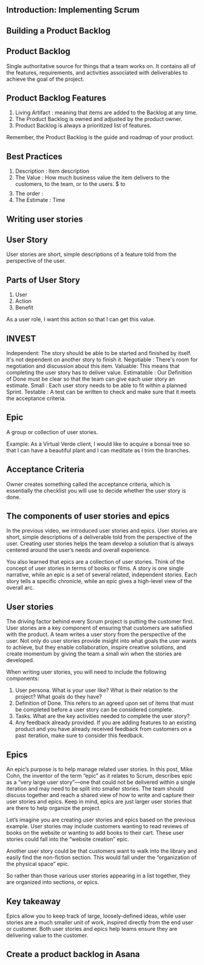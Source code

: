 ## Introduction: Implementing Scrum

## Building a Product Backlog

## Product Backlog
Single authoritative source for things that a team works on. It contains all of the features, requirements, and activities associated with deliverables to achieve the goal of the project. 

## Product Backlog Features
1. Living Artifact : meaning that items are added to the Backlog at any time.
2. The Product Backlog is owned and adjusted by the product owner.
3. Product Backlog is always a prioritized list of features.

Remember, the Product Backlog is the guide and roadmap of your product. 

## Best Practices
1. Description  : Item description
2. The Value :  How much business value the item delivers to the customers, to the team, or to the users.  $ to $$$$
3. The order : 
4. The Estimate : Time


## Writing user stories

## User Story
User stories are short, simple descriptions of a feature told from the perspective of the user. 

## Parts of User Story
1. User
2. Action
3. Benefit

As a user role, I want this action so that I can get this value.

## INVEST
Independent: The story should be able to be started and finished by itself. It's not dependent on another story to finish it. 
Negotiable : There's room for negotiation and discussion about this item. 
Valuable: This means that completing the user story has to deliver value.
Estimatable : Our Definition of Done must be clear so that the team can give each user story an estimate. 
Small :  Each user story needs to be able to fit within a planned Sprint.
Testable :  A test can be written to check and make sure that it meets the acceptance criteria.

## Epic 
A  group or collection of user stories.

Example:
As a Virtual Verde client, I would like to acquire a bonsai tree so that I can have a beautiful plant and I can meditate as I trim the branches.

## Acceptance Criteria
Owner creates something called the acceptance criteria, which is essentially the checklist you will use to decide whether the user story is done. 

## The components of user stories and epics
In the previous video, we introduced user stories and epics. User stories are short, simple descriptions of a deliverable told from the perspective of the user. Creating user stories helps the team develop a solution that is always centered around the user’s needs and overall experience. 

You also learned that epics are a collection of user stories. Think of the concept of user stories in terms of books or films. A story is one single narrative, while an epic is a set of several related, independent stories. Each story tells a specific chronicle, while an epic gives a high-level view of the overall arc. 

## User stories
The driving factor behind every Scrum project is putting the customer first. User stories are a key component of ensuring that customers are satisfied with the product. A team writes a user story from the perspective of the user. Not only do user stories provide insight into what goals the user wants to achieve, but they enable collaboration, inspire creative solutions, and create momentum by giving the team a small win when the stories are developed. 

When writing user stories, you will need to include the following components: 
1. User persona. What is your user like? What is their relation to the project? What goals do they have? 
2. Definition of Done. This refers to an agreed upon set of items that must be completed before a user story can be considered complete. 
3. Tasks. What are the key activities needed to complete the user story?
4. Any feedback already provided. If you are adding features to an existing product and you have already received feedback from customers on a past iteration, make sure to consider this feedback.  

## Epics
An epic’s purpose is to help manage related user stories. In this post, Mike Cohn, the inventor of the term “epic” as it relates to Scrum, describes epic as a “very large user story”—one that could not be delivered within a single iteration and may need to be split into smaller stories. The team should discuss together and reach a shared view of how to write and capture their user stories and epics. Keep in mind, epics are just larger user stories that are there to help organize the project. 

Let’s imagine you are creating user stories and epics based on the previous example. User stories may include customers wanting to read reviews of books on the website or wanting to add books to their cart. These user stories could fall into the “website creation” epic. 

Another user story could be that customers want to walk into the library and easily find the non-fiction section. This would fall under the “organization of the physical space” epic.

So rather than those various user stories appearing in a list together, they are organized into sections, or epics.

## Key takeaway
Epics allow you to keep track of large, loosely-defined ideas, while user stories are a much smaller unit of work, inspired directly from the end user or customer. Both user stories and epics help teams ensure they are delivering value to the customer.


## Create a product backlog in Asana
